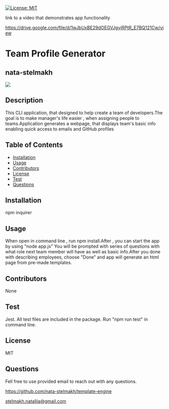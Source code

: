  
  [![License: MIT](https://img.shields.io/badge/License-MIT-yellow.svg)](https://opensource.org/licenses/MIT)

  link to a video that demonstrates app functionality
  
  https://drive.google.com/file/d/1wJbUxBE29dOEGVJgyiRPtR_E7BQ121Cw/view 
  
  # Team Profile Generator
  ## nata-stelmakh
  ![](img/1.png)
  ## Description 
  
  This CLI application, that designed to help create a team of developers.The goal is to make manager's life easier , when assigning people to teams.Application generates a webpage, that displays team's basic info
  enabling quick access to emails and GitHub profiles
  

  ## Table of Contents  
  * [Installation](#installation)
  * [Usage](#usage)
  * [Contributors](#contibutors)
  * [License](#license)
  * [Test](#test)
  * [Questions](#questions)
  
  ## Installation 
  
  npm inquirer

  ## Usage
  
  When open in command line , run npm install.After , you can start the app by using "node app.js"
  You will be prompted with series of questions  with what role next team member will have as well as basic info.After you done with describing employees, choose "Done" and app will generate an html page from pre-made templates.

  ## Contributors
  
  None

  ## Test
  
  Jest. All test files are included in the package. Run "npm run test" in command line.

  ## License
  
  MIT

  ## Questions
  Fell free to use provided email to reach out with any questions.
  

  https://github.com/nata-stelmakh/template-engine
  
  stelmakh.natallia@gmail.com
